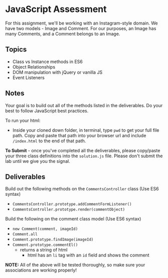 # JavaScript Assessment

For this assignment, we'll be working with an Instagram-style domain. We have two models - Image and Comment.
For our purposes, an Image has many Comments, and a Comment belongs to an Image.

## Topics

+ Class vs Instance methods in ES6
+ Object Relationships
+ DOM manipulation with jQuery or vanilla JS
+ Event Listeners

## Notes

Your goal is to build out all of the methods listed in the deliverables. Do your best to follow JavaScript best practices.

To run your html:

- Inside your cloned down folder, in terminal, type `pwd` to get your full file path. Copy and paste that path into your browser url and include `/index.html` to the end of that path.

**To Submit** - once you've completed all the deliverables, please copy/paste your three class definitions into the `solution.js` file. Please don't submit the lab until we give you the signal.

## Deliverables

Build out the following methods on the `CommentsController` class (Use ES6 syntax)

+ `CommentsController.prototype.addCommentFormListener()`
  <!-- + iterates through each comment form and adds an eventlistener to trigger a function on form submit -->
  <!-- + function should grab the imageId + comment and create a new Comment with those arguments -->
  <!-- + execute the render function on that found image object to append the new comment -->
+ `CommentsController.prototype.render(commentObject)`
  <!-- + selects the appropriate `ul` for this comment to be added to -->
  <!-- + appends the new comment element to this `ul` -->
  <!-- + Don't try to copy the `ImagesController.render` function because that is implemented differently -->

Build the following on the comment class model (Use ES6 syntax)

+ `new Comment(comment, imageId)`
  <!-- + should initialize with an id, image object (findImage) and commentContent (the actual text of the comment) -->
  <!-- + should save new comment to Comment.all property -->
+ `Comment.all`
  <!-- + should return all of the comment objects in an array -->
  <!-- + a property of the Comment class -->
+ `Comment.prototype.findImage(imageId)`
  <!-- + given an `int` for an image id, returns the image object with that id -->
  <!-- + before return - adds current comment to image's comments property -->
+ `Comment.prototype.commentEl()`
  + returns a string of html
    + html has an `li` tag with an `id` field and shows the comment

**NOTE:** All of the above will be tested thoroughly, so make sure your associations are working properly!
